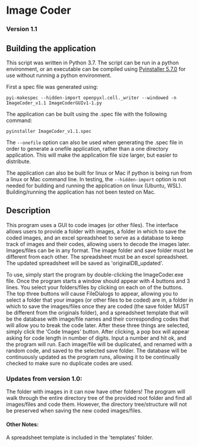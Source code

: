 # Image Coder

### Version 1.1

## Building the application

This script was written in Python 3.7. The script can be run in a python environment, or an executable can be compiled using [Pyinstaller 5.7.0](https://pyinstaller.org/en/stable/) for use without running a python environment.

First a spec file was generated using:

`pyi-makespec --hidden-import openpyxl.cell._writer --windowed -n ImageCoder_v1.1 ImageCoderGUIv1-1.py`

The application can be built using the .spec file with the following command:

`pyinstaller ImageCoder_v1.1.spec`

The `--onefile` option can also be used when generating the .spec file in order to generate a onefile application, rather than a one directory application. This will make the application file size larger, but easier to distribute. 

The application can also be built for linux or Mac if python is being run from a linux or Mac command line. In testing, the `--hidden-import` option is not needed for building and running the application on linux (Ubuntu, WSL). Building/running the application has not been tested on Mac.

## Description

This program uses a GUI to code images (or other files). The interface allows users to 
provide a folder with images, a folder in which to save the coded images,
and an excel spreadsheet to serve as a database to keep track of images and 
their codes, allowing users to decode the images later. 
Images/files can be in any format. The image folder and 
save folder must be different from each other. The spreadsheet must be 
an excel spreadsheet. The updated spreadsheet will be saved as
'originalDB_updated'. 

To use, simply start the program by double-clicking the ImageCoder.exe file. Once the program starts a window should appear with 4 buttons and 3 lines.
You select your folders/files by clicking on each on of the buttons. The top three buttons will cause FileDialogs
to appear, allowing you to select a folder that your images (or other files to be coded) are in, a folder in 
which to save the images/files once they are coded (the save folder MUST be different from the originals folder), 
and a spreadsheet template that will be the database with image/file names and their corresponding codes that 
will allow you to break the code later. After these three things are selected, simply click the 'Code Images' button.
After clicking, a pop box will appear asking for code length in number of digits. Input a number and hit ok, and 
the program will run. Each image/file will be duplicated, and renamed with a random code, and saved to the selected
save folder. The database will be continuously updated as the program runs, allowing it to be continually checked 
to make sure no duplicate codes are used.

### Updates from version 1.0:

The folder with images in it can now have other folders! The program will walk through the entire directory tree of the provided root folder and find all images/files and code them. However, the directory tree/structure will not be preserved when saving the new coded images/files.

#### Other Notes:

A spreadsheet template is included in the 'templates' folder.
